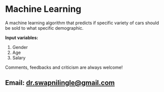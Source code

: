 # Machine Learning

A machine learning algorithm that predicts if specific variety of cars should be sold to what specific demographic.

**Input variables:** 
1. Gender
2. Age
3. Salary

Comments, feedbacks and criticism are always welcome!
## **Email:** dr.swapnilingle@gmail.com
